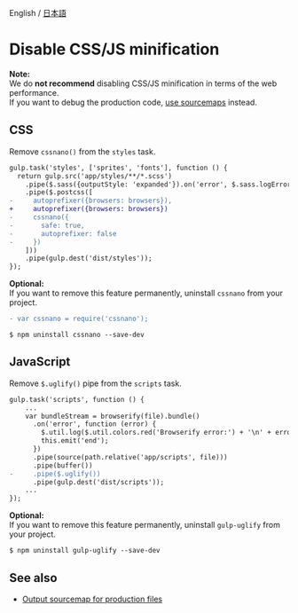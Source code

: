 English / [日本語](../help-ja/disable-css-js-minification.md)

# Disable CSS/JS minification

**Note:**  
We do **not recommend** disabling CSS/JS minification in terms of the web performance.  
If you want to debug the production code, [use sourcemaps](sourcemaps.md) instead.

## CSS
Remove `cssnano()` from the `styles` task.

```diff
gulp.task('styles', ['sprites', 'fonts'], function () {
  return gulp.src('app/styles/**/*.scss')
    .pipe($.sass({outputStyle: 'expanded'}).on('error', $.sass.logError))
    .pipe($.postcss([
-     autoprefixer({browsers: browsers}),
+     autoprefixer({browsers: browsers})
-     cssnano({
-       safe: true,
-       autoprefixer: false
-     })
    ]))
    .pipe(gulp.dest('dist/styles'));
});
```

**Optional:**  
If you want to remove this feature permanently, uninstall `cssnano` from your project.

```diff
- var cssnano = require('cssnano');
```

```
$ npm uninstall cssnano --save-dev
```

## JavaScript
Remove `$.uglify()` pipe from the `scripts` task.

```diff
gulp.task('scripts', function () {
    ...
    var bundleStream = browserify(file).bundle()
      .on('error', function (error) {
        $.util.log($.util.colors.red('Browserify error:') + '\n' + error.message);
        this.emit('end');
      })
      .pipe(source(path.relative('app/scripts', file)))
      .pipe(buffer())
-     .pipe($.uglify())
      .pipe(gulp.dest('dist/scripts'));
    ...
});
```

**Optional:**  
If you want to remove this feature permanently, uninstall `gulp-uglify` from your project.

```
$ npm uninstall gulp-uglify --save-dev
```

## See also
- [Output sourcemap for production files](sourcemaps.md)
